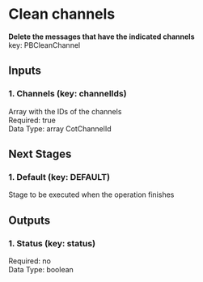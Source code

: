 # Clean channels  
  
**Delete the messages that have the indicated channels**  
key: PBCleanChannel  
## Inputs  
### 1. Channels (key: channelIds)  
Array with the IDs of the channels  
Required: true  
Data Type: array CotChannelId  
## Next Stages  
### 1. Default (key: DEFAULT)  
Stage to be executed when the operation finishes  
## Outputs  
### 1. Status (key: status)  
  
Required: no  
Data Type: boolean 